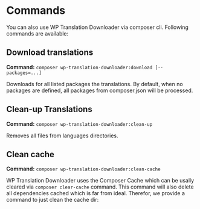 # Commands

You can also use WP Translation Downloader via composer cli. Following commands are available:

## Download translations

**Command:** `composer wp-translation-downloader:download [--packages=...]`

Downloads for all listed packages the translations. By default, when no packages are defined, all packages from composer.json will be processed.

## Clean-up Translations

**Command:** `composer wp-translation-downloader:clean-up`

Removes all files from languages directories.

## Clean cache

**Command:** `composer wp-translation-downloader:clean-cache`

WP Translation Downloader uses the Composer Cache which can be usally cleared via `composer clear-cache` command. This command will also delete all dependencies cached which is far from ideal. Therefor, we provide a command to just clean the cache dir: